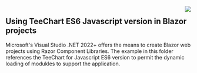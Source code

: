 <a href="https://www.steema.com/product/html5">
<img align="right" src="http://www.steema.com/img/logos/teechart_html5.png">
</a>

## Using TeeChart ES6 Javascript version in Blazor projects

Microsoft's Visual Studio .NET 2022+ offers the means to create Blazor web projects using Razor Component Libraries. The example in this folder references the TeeChart for Javascript ES6 version to permit the dynamic loading of modukles to support the application.

